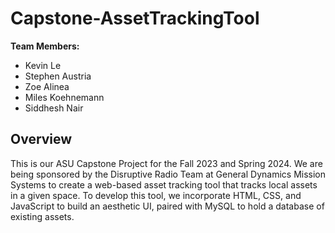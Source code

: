 # Capstone-AssetTrackingTool

**Team Members:**
- Kevin Le
- Stephen Austria
- Zoe Alinea
- Miles Koehnemann
- Siddhesh Nair

## Overview
This is our ASU Capstone Project for the Fall 2023 and Spring 2024. We are being sponsored by the Disruptive Radio Team at General Dynamics Mission Systems to create a web-based asset tracking tool that tracks local assets in a given space. To develop this tool, we incorporate HTML, CSS, and JavaScript to build an aesthetic UI, paired with MySQL to hold a database of existing assets.